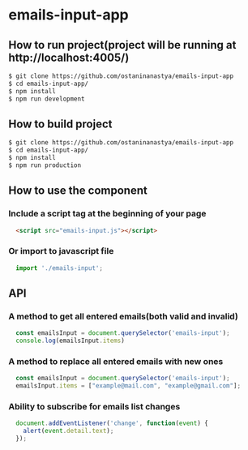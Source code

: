 # emails-input-app

## How to run project(project will be running at http://localhost:4005/)
```sh
$ git clone https://github.com/ostaninanastya/emails-input-app
$ cd emails-input-app/
$ npm install
$ npm run development
```
## How to build project
```sh
$ git clone https://github.com/ostaninanastya/emails-input-app
$ cd emails-input-app/
$ npm install
$ npm run production
```
## How to use the component
### Include a script tag at the beginning of your page
  ```html
    <script src="emails-input.js"></script>
  ```
### Or import to javascript file 
  ```js
    import './emails-input';
  ```
## API
### A method to get all entered emails(both valid and invalid)
  ```js
    const emailsInput = document.querySelector('emails-input'); 
    console.log(emailsInput.items) 
  ```
### A method to replace all entered emails with new ones
  ```js
    const emailsInput = document.querySelector('emails-input'); 
    emailsInput.items = ["example@mail.com", "example@gmail.com"];
  ```
### Ability to subscribe for emails list changes
  ```js
    document.addEventListener('change', function(event) { 
      alert(event.detail.text); 
    });
  ```

